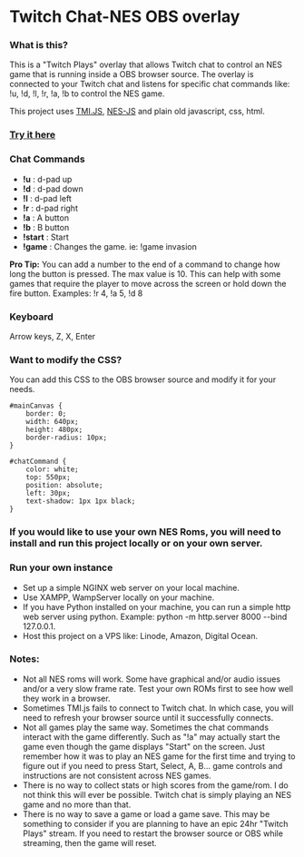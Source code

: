 # Twitch Chat-NES OBS overlay

### What is this?

This is a "Twitch Plays" overlay that allows Twitch chat to control an NES game that is running inside a OBS browser
source. The overlay is connected to your Twitch chat and listens for specific chat commands like: !u, !d, !l, !r, !a, !b
to control the NES game.

This project uses [TMI.JS](https://tmijs.com/), [NES-JS](https://github.com/takahirox/nes-js) and plain old javascript,
css, html.

### [Try it here](https://twitch-chat-nes.pages.dev/)

### Chat Commands

- **!u** : d-pad up
- **!d** : d-pad down
- **!l** : d-pad left
- **!r** : d-pad right
- **!a** : A button
- **!b** : B button
- **!start** : Start
- **!game** : Changes the game. ie: !game invasion

**Pro Tip:** You can add a number to the end of a command to change how long the button is pressed. The max value is 10.
This can help with some games that require the player to move across the screen or hold down the fire button.
Examples: !r 4, !a 5, !d 8

### Keyboard

Arrow keys, Z, X, Enter

### Want to modify the CSS?

You can add this CSS to the OBS browser source and modify it for your needs.

```
#mainCanvas {
    border: 0;
    width: 640px;
    height: 480px;
    border-radius: 10px;
}

#chatCommand {
    color: white; 
    top: 550px;
    position: absolute;
    left: 30px;
    text-shadow: 1px 1px black;
}
```

### If you would like to use your own NES Roms, you will need to install and run this project locally or on your own server.

### Run your own instance

- Set up a simple NGINX web server on your local machine.
- Use XAMPP, WampServer locally on your machine.
- If you have Python installed on your machine, you can run a simple http web server using python. Example: python -m
  http.server 8000 --bind 127.0.0.1.
- Host this project on a VPS like: Linode, Amazon, Digital Ocean.

### Notes:

- Not all NES roms will work. Some have graphical and/or audio issues and/or a very slow frame rate. Test your own ROMs
  first to see how well they work in a browser.
- Sometimes TMI.js fails to connect to Twitch chat. In which case, you will need to refresh your browser source until it
  successfully connects.
- Not all games play the same way. Sometimes the chat commands interact with the game differently. Such as "!a" may
  actually start the game even though the game displays "Start" on the screen. Just remember how it was to play an NES game for the first time and trying to figure out if
  you need to press Start, Select, A, B... game controls and instructions are not consistent across NES games.
- There is no way to collect stats or high scores from the game/rom. I do not think this will ever be possible. Twitch
  chat is simply playing an NES game and no more than that.
- There is no way to save a game or load a game save. This may be something to consider if you are planning to have an
  epic 24hr "Twitch Plays" stream. If you need to restart the browser source or OBS while streaming, then the game will
  reset.